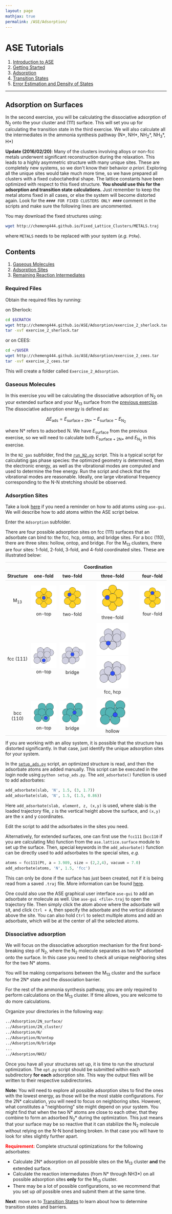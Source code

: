 ```yaml
---
layout: page
mathjax: true
permalink: /ASE/Adsorption/
---
```


# ASE Tutorials
1. [Introduction to ASE](../)
2. [Getting Started](../Getting_Started/)
3. [Adsorption](../Adsorption/)
4. [Transition States](../Transition_States/)
5. [Error Estimation and Density of States](../BEEF_DOS/)

____

## Adsorption on Surfaces ##

In the second exercise, you will be calculating the dissociative adsorption of N<sub>2</sub> onto the your cluster and (111) surface. This will set you up for calculating the transition state in the third exercise. We will also calculate all the intermediates in the ammonia synthesis pathway (N\*, NH\*, NH<sub>2</sub>\*, NH<sub>3</sub>\*, H\*)

**Update (2016/02/20)**: Many of the clusters involving alloys or non-fcc metals underwent significant reconstruction during the relaxation. This leads to a highly asymmetric structure with many unique sites. These are completely new systems, so we don't know their behavior *a priori*. Exploring all the unique sites would take much more time, so we have prepared all clusters with a fixed cuboctahedral shape. The lattice constants have been optimized with respect to this fixed structure. **You should use this for the adsorption and transition state calculations.** Just remember to keep the metal atoms fixed in all cases, or else the system will become distorted again. Look for the `#### FOR FIXED CLUSTERS ONLY ####` comment in the scripts and make sure the following lines are uncommented.

You may download the fixed structures using:

```bash
wget http://chemeng444.github.io/Fixed_Lattice_Clusters/METALS.traj
```

where `METALS` needs to be replaced with your system (*e.g.* `PtRe`).


## Contents
1. [Gaseous Molecules](#gaseous-molecules)
2. [Adsorption Sites](#adsorption-sites)
3. [Remaining Reaction Intermediates](#reaction-intermediates)

### Required Files ###

Obtain the required files by running:

on Sherlock:

```bash
cd $SCRATCH
wget http://chemeng444.github.io/ASE/Adsorption/exercise_2_sherlock.tar
tar -xvf exercise_2_sherlock.tar
```

or on CEES:

```bash
cd ~/$USER
wget http://chemeng444.github.io/ASE/Adsorption/exercise_2_cees.tar
tar -xvf exercise_2_cees.tar
```

This will create a folder called `Exercise_2_Adsorption`.

<a name='gaseous-molecules'></a>

### Gaseous Molecules ###

In this exercise you will be calculating the dissociative adsorption of N<sub>2</sub> on your extended surface and your M<sub>13</sub> surface from the [previous exercise](../Getting_Started/). The dissociative adsorption energy is defined as:
<div>

$$
\Delta E_\mathrm{ads} = E_\mathrm{surface + 2N*}  - E_\mathrm{surface} - E_\mathrm{N_2}
$$

</div>

where N\* refers to adsorbed N. We have *E*<sub>surface</sub> from the previous exercise, so we will need to calculate both *E*<sub>surface + 2N\*</sub> and *E*<sub>N<sub>2</sub></sub> in this exercise.

In the `N2_gas` subfolder, find the [`run_N2.py`](run_N2.py) script. This is a typical script for calculating gas phase species: the optimized geometry is determined, then the electronic energy, as well as the vibrational modes are computed and used to determine the free energy. Run the script and check that the vibrational modes are reasonable. Ideally, one large vibrational frequency corresponding to the N-N stretching should be observed.



<a name='adsorption-sites'></a>

### Adsorption Sites ###

Take a look [here](http://chemeng444.github.io/ASE/#ase-gui) if you need a reminder on how to add atoms using `ase-gui`. We will describe how to add atoms within the ASE script below.

Enter the `Adsorption` subfolder.

There are four possible adsorption sites on fcc (111) surfaces that an adsorbate can bind to: the fcc, hcp, ontop, and bridge sites. For a bcc (110), there are three sites: hollow, ontop, and bridge. For the M<sub>13</sub> clusters, there are four sites: 1-fold, 2-fold, 3-fold, and 4-fold coordinated sites. These are illustrated below:
<style>
table {
    width:100%;
}
table, th, td {
    border-collapse: collapse;
}
th, td {
    padding: 5px;
    text-align: center;
}
th {
    border-top: 1px solid #ddd;
    border-bottom: 1px solid #ddd;
}
tr.last
{
    border-bottom: 1px solid #ddd;
}
table#t01 tr:nth-child(even) {
    background-color: #eee;
}
table#t01 tr:nth-child(odd) {
   background-color:#fff;
}
table#t01 th    {
    background-color: black;
    color: white;
}
</style>
<center>
<table>
<tr>
    <th></th><th colspan="4"><center>Coordination</center></th>
</tr>
<tr>
    <th><center>Structure</center></th>
    <th><center>one-fold</center></th>
    <th><center>two-fold</center></th>
    <th><center>three-fold</center></th>
    <th><center>four-fold</center></th>
</tr>
<tr>
    <td>M<sub>13</sub></td>
    <td><img src="Images/cluster_ontop.png" style="width: 100px;"/><br>on-top</td>
    <td><img src="Images/cluster_twofold.png" style="width: 100px;"/><br>two-fold</td>
    <td><center><img src="Images/cluster_threefold.png" style="width: 100px;"/><br>three-fold</center></td>
    <td><img src="Images/cluster_fourfold.png" style="width: 100px;"/><br>four-fold</td>
</tr>
<tr>
    <td>fcc (111)</td>
    <td><img src="Images/111_ontop.png" style="width: 100px;"/><br>on-top</td>
    <td><img src="Images/111_bridge.png" style="width: 100px;"/><br>bridge</td>
    <td><center><img src="Images/111_fcc.png" style="width: 100px;"/>
    <img src="Images/111_hcp.png" style="width: 100px;"/><br>fcc, hcp</center></td>
    <td></td>
</tr>
<tr class="last">
    <td>bcc (110)</td>
    <td><img src="Images/110_ontop.png" style="width: 100px;"/><br>on-top</td>
    <td><img src="Images/110_bridge.png" style="width: 100px;"/><br>bridge</td>
    <td><img src="Images/110_hollow.png" style="width: 100px;"/><br>hollow</td>
    <td></td>
</tr>
</table>
</center>

If you are working with an alloy system, it is possible that the structure has distorted significantly. In that case, just identify the unique adsorption sites for your system.

In the [`setup_ads.py`](setup_ads.py) script, an optimized structure is read, and then the adsorbate atoms are added manually. This script can be executed in the login node using `python setup_ads.py`. The `add_adsorbate()` function is used to add adsorbates:

```python
add_adsorbate(slab, 'N', 1.5, (3, 1.7))
add_adsorbate(slab, 'N', 1.5, (1.5, 0.86))
```

Here `add_adsorbate(slab, element, z, (x,y)` is used, where slab is the loaded trajectory file, `z` is the vertical height above the surface, and `(x,y)` are the x and y coordinates.

Edit the script to add the adsorbates in the sites you need.

Alternatively, for extended surfaces, one can first use the `fcc111` (`bcc110` if you are calculating Mo) function from the `ase.lattice.surface` module to set up the surface. Then, special keywords in the `add_adsorbate()` function can be directly used to add adsorbates to the special sites, *e.g.*

```python
atoms = fcc111(Pt, a = 3.989, size = (2,2,4), vacuum = 7.0)
add_adsorbate(atoms, 'N', 1.5, 'fcc')
```

This can only be done if the surface has just been created, not if it is being read from a saved `.traj` file. More information can be found [here](https://wiki.fysik.dtu.dk/ase/ase/surface.html).

One could also use the ASE graphical user interface `ase-gui` to add an adsorbate or molecule as well. Use `ase-gui <file>.traj` to open the trajectory file. Then simply click the atom above where the adsorbate will sit, and click `Ctrl + A`, then specify the adsorbate and the vertical distance above the site. You can also hold `Ctrl` to select multiple atoms and add an adsorbate, which will be at the center of all the selected atoms.


<a name='dissociative-adsorption'></a>

### Dissociative adsorption ###

We will focus on the dissociative adsorption mechanism for the first bond-breaking step of N<sub>2</sub>, where the N<sub>2</sub> molecule separates as two N* adsorbed onto the surface. In this case you need to check all unique neighboring sites for the two N\* atoms.

You will be making comparisons between the M<sub>13</sub> cluster and the surface for the 2N\* state and the dissociation barrier. 

For the rest of the ammonia synthesis pathway, you are only required to perform calculations on the M<sub>13</sub> cluster. If time allows, you are welcome to do more calculations.

Organize your directories in the following way:

```bash
../Adsorption/2N_surface/
../Adsorption/2N_cluster/
../Adsorption/N/
../Adsorption/N/ontop
../Adsorption/N/bridge
...
../Adsorption/NH3/
```

Once you have all your structures set up, it is time to run the structural optimization. The `opt.py` script should be submitted within each subdirectory **for each** adsorption site. This way the output files will be written to their respective subdirectories. 

**Note:** You will need to explore all possible adsorption sites to find the ones with the lowest energy, as those will be the most stable configurations. For the 2N\* calculation, you will need to focus on neighboring sites. However, what constitutes a "neighboring" site might depend on your system. You might find that when the two N\* atoms are close to each other, that they combine to form an adsorbed N<sub>2</sub>\* during the optimization. This just means that your surface may be so reactive that it can stabilize the N<sub>2</sub> molecule without relying on the N-N bond being broken. In that case you will have to look for sites slightly further apart.

**<font color="red">Requirement:</font>** 
Complete structural optimizations for the following adsorbates:

* Calculate 2N\* adsorption on all possible sites on the M<sub>13</sub> cluster **and** the extended surface.
* Calculate the reaction intermediates (from N\* through NH3\*) on all possible adsorption sites **only** for the M<sub>13</sub> cluster.
* There may be a lot of possible configurations, so we recommend that you set up *all* possible ones and submit them at the same time.

**Next**: move on to [Transition States](../Transition_States/) to learn about how to determine transition states and barriers.
